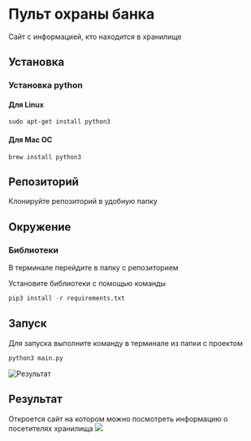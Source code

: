 # Пульт охраны банка

Сайт с информацией, кто находится в хранилище 
## Установка 

### Установка python
   
#### Для Linux 
```
sudo apt-get install python3
```
#### Для Mac OC
```
brew install python3
```
## Репозиторий
Клонируйте репозиторий в удобную папку

## Окружение

### Библиотеки

В терминале перейдите в папку с репозиторием

Установите библиотеки с помощью команды
```python 
pip3 install -r requirements.txt
```

## Запуск 

Для запуска выполните команду в терминале из папки с проектом
```python
python3 main.py 
```
![Результат](https://ltdfoto.ru/images/2023/05/22/terminal.jpg) 

## Результат
Откроется сайт на котором можно посмотреть информацию о посетителях хранилища
![](https://ltdfoto.ru/images/2023/05/22/site.jpg)